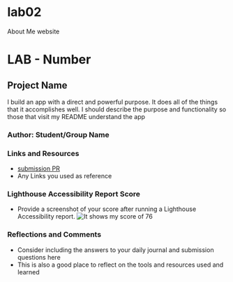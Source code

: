 # lab02
About Me website
# LAB - Number

## Project Name

I build an app with a direct and powerful purpose. It does all of the things that it accomplishes well. I should describe the purpose and functionality so those that visit my README understand the app

### Author: Student/Group Name

### Links and Resources

* [submission PR](http://xyz.com)
* Any Links you used as reference

### Lighthouse Accessibility Report Score

* Provide a screenshot of your score after running a Lighthouse Accessibility report.
![It shows my score of 76]('./img/lighthouse1.png')

### Reflections and Comments

* Consider including the answers to your daily journal and submission questions here
* This is also a good place to reflect on the tools and resources used and learned